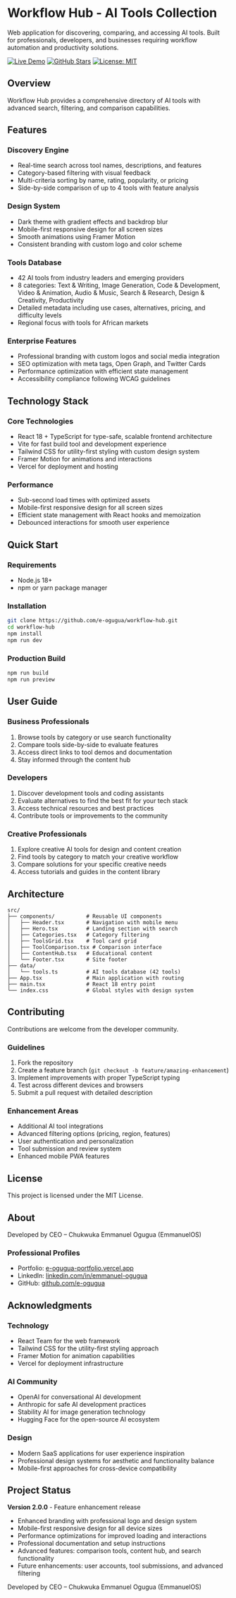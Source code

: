 # Workflow Hub - AI Tools Collection

Web application for discovering, comparing, and accessing AI tools. Built for professionals, developers, and businesses requiring workflow automation and productivity solutions.

[![Live Demo](https://img.shields.io/badge/Live%20Demo-Visit%20Site-blue?style=for-the-badge&logo=vercel)](https://workflow-hub-psi.vercel.app/)
[![GitHub Stars](https://img.shields.io/github/stars/e-ogugua/workflow-hub?style=social)](https://github.com/e-ogugua/workflow-hub)
[![License: MIT](https://img.shields.io/badge/License-MIT-yellow.svg)](https://opensource.org/licenses/MIT)

## Overview

Workflow Hub provides a comprehensive directory of AI tools with advanced search, filtering, and comparison capabilities.

## Features

### Discovery Engine

- Real-time search across tool names, descriptions, and features
- Category-based filtering with visual feedback
- Multi-criteria sorting by name, rating, popularity, or pricing
- Side-by-side comparison of up to 4 tools with feature analysis

### Design System

- Dark theme with gradient effects and backdrop blur
- Mobile-first responsive design for all screen sizes
- Smooth animations using Framer Motion
- Consistent branding with custom logo and color scheme

### Tools Database

- 42 AI tools from industry leaders and emerging providers
- 8 categories: Text & Writing, Image Generation, Code & Development, Video & Animation, Audio & Music, Search & Research, Design & Creativity, Productivity
- Detailed metadata including use cases, alternatives, pricing, and difficulty levels
- Regional focus with tools for African markets

### Enterprise Features

- Professional branding with custom logos and social media integration
- SEO optimization with meta tags, Open Graph, and Twitter Cards
- Performance optimization with efficient state management
- Accessibility compliance following WCAG guidelines

## Technology Stack

### Core Technologies

- React 18 + TypeScript for type-safe, scalable frontend architecture
- Vite for fast build tool and development experience
- Tailwind CSS for utility-first styling with custom design system
- Framer Motion for animations and interactions
- Vercel for deployment and hosting

### Performance

- Sub-second load times with optimized assets
- Mobile-first responsive design for all screen sizes
- Efficient state management with React hooks and memoization
- Debounced interactions for smooth user experience

## Quick Start

### Requirements

- Node.js 18+
- npm or yarn package manager

### Installation

```bash
git clone https://github.com/e-ogugua/workflow-hub.git
cd workflow-hub
npm install
npm run dev
```

### Production Build

```bash
npm run build
npm run preview
```

## User Guide

### Business Professionals

1. Browse tools by category or use search functionality
2. Compare tools side-by-side to evaluate features
3. Access direct links to tool demos and documentation
4. Stay informed through the content hub

### Developers

1. Discover development tools and coding assistants
2. Evaluate alternatives to find the best fit for your tech stack
3. Access technical resources and best practices
4. Contribute tools or improvements to the community

### Creative Professionals

1. Explore creative AI tools for design and content creation
2. Find tools by category to match your creative workflow
3. Compare solutions for your specific creative needs
4. Access tutorials and guides in the content library

## Architecture

```
src/
├── components/          # Reusable UI components
│   ├── Header.tsx       # Navigation with mobile menu
│   ├── Hero.tsx         # Landing section with search
│   ├── Categories.tsx   # Category filtering
│   ├── ToolsGrid.tsx    # Tool card grid
│   ├── ToolComparison.tsx # Comparison interface
│   ├── ContentHub.tsx   # Educational content
│   └── Footer.tsx       # Site footer
├── data/
│   └── tools.ts         # AI tools database (42 tools)
├── App.tsx              # Main application with routing
├── main.tsx             # React 18 entry point
└── index.css            # Global styles with design system
```

## Contributing

Contributions are welcome from the developer community.

### Guidelines

1. Fork the repository
2. Create a feature branch (`git checkout -b feature/amazing-enhancement`)
3. Implement improvements with proper TypeScript typing
4. Test across different devices and browsers
5. Submit a pull request with detailed description

### Enhancement Areas

- Additional AI tool integrations
- Advanced filtering options (pricing, region, features)
- User authentication and personalization
- Tool submission and review system
- Enhanced mobile PWA features

## License

This project is licensed under the MIT License.

## About

Developed by CEO – Chukwuka Emmanuel Ogugua (EmmanuelOS)

### Professional Profiles

- Portfolio: [e-ogugua-portfolio.vercel.app](https://e-ogugua-portfolio.vercel.app)
- LinkedIn: [linkedin.com/in/emmanuel-ogugua](https://linkedin.com/in/emmanuel-ogugua)
- GitHub: [github.com/e-ogugua](https://github.com/e-ogugua)

## Acknowledgments

### Technology

- React Team for the web framework
- Tailwind CSS for the utility-first styling approach
- Framer Motion for animation capabilities
- Vercel for deployment infrastructure

### AI Community

- OpenAI for conversational AI development
- Anthropic for safe AI development practices
- Stability AI for image generation technology
- Hugging Face for the open-source AI ecosystem

### Design

- Modern SaaS applications for user experience inspiration
- Professional design systems for aesthetic and functionality balance
- Mobile-first approaches for cross-device compatibility

## Project Status

**Version 2.0.0** - Feature enhancement release

- Enhanced branding with professional logo and design system
- Mobile-first responsive design for all device sizes
- Performance optimizations for improved loading and interactions
- Professional documentation and setup instructions
- Advanced features: comparison tools, content hub, and search functionality
- Future enhancements: user accounts, tool submissions, and advanced filtering

Developed by CEO – Chukwuka Emmanuel Ogugua (EmmanuelOS)
